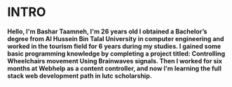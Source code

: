 # INTRO

**Hello, I'm Bashar Taamneh, I'm 26 years old
I obtained a Bachelor’s degree from Al Hussein Bin Talal University in computer engineering and worked in the tourism field for 6 years during my studies.
I gained some basic programming knowledge by completing a project titled: Controlling Wheelchairs movement Using Brainwaves signals.
Then I worked for six months at Webhelp as a content controller, and now I'm learning the full stack web development path in lutc scholarship.**


